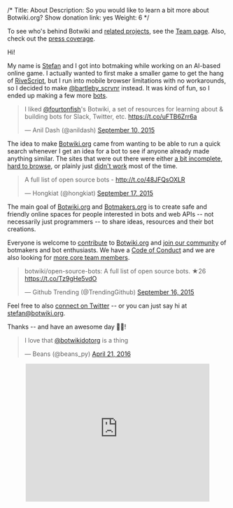 /*
Title: About
Description: So you would like to learn a bit more about Botwiki.org?
Show donation link: yes
Weight: 6
*/

<div class="note">
  To see who's behind Botwiki and <a href="/projects/">related projects</a>, see the <a href="/about/team/">Team page</a>. Also, check out the <a href="/about/press/">press coverage</a>.
</div>

Hi!

My name is [Stefan](/about/team#stefan) and I got into botmaking while working on an AI-based online game. I actually wanted to first make a smaller game to get the hang of [RiveScript](http://www.rivescript.com), but I run into mobile browser limitations with no workarounds, so I decided to make [@bartleby_scrvnr](/bots/twitterbots/bartleby_scrvnr) instead. It was kind of fun, so I ended up making a few more [bots](https://twitter.com/fourtonfish/lists/my-twitterbots1/members).

<blockquote class="twitter-tweet" data-cards="hidden" lang="en"><p lang="en" dir="ltr">I liked <a href="https://twitter.com/fourtonfish">@fourtonfish</a>&#39;s Botwiki, a set of resources for learning about &amp; building bots for Slack, Twitter, etc. <a href="https://t.co/uFTB6Zrr6a">https://t.co/uFTB6Zrr6a</a></p>&mdash; Anil Dash (@anildash) <a href="https://twitter.com/anildash/status/642120992932933632">September 10, 2015</a></blockquote>

The idea to make [Botwiki.org](https://www.botwiki.org/) came from wanting to be able to run a quick search whenever I get an idea for a bot to see if anyone already made anything similar. The sites that were out there were either [a bit incomplete](http://bothub.org), [hard to browse](http://botdb.gameology.org/bot-list), or plainly just [didn't work](http://botpad.org/p/bot_resources) most of the time.

<blockquote class="twitter-tweet" data-cards="hidden" lang="en"><p lang="en" dir="ltr">A full list of open source bots - <a href="http://t.co/48JFQsOXLR">http://t.co/48JFQsOXLR</a></p>&mdash; Hongkiat (@hongkiat) <a href="https://twitter.com/hongkiat/status/644447055847530496">September 17, 2015</a></blockquote>

The main goal of [Botwiki.org](https://www.botwiki.org/) and [Botmakers.org](https://botmakers.org/) is to create safe and friendly online spaces for people interested in bots and web APIs -- not necessarily just programmers -- to share ideas, resources and their bot creations.

Everyone is welcome to [contribute](https://github.com/botwiki/botwiki.org) to [Botwiki.org](https://www.botwiki.org/) and [join our community](https://botmakers.org/) of botmakers and bot enthusiasts. We have a [Code of Conduct](https://github.com/botwiki/botmakers.org/blob/master/Code%20of%20Conduct.md) and we are also looking for [more core team members](https://github.com/botwiki/botwiki.org/blob/master/HELP-WANTED.md).

<blockquote class="twitter-tweet" data-cards="hidden" lang="en"><p lang="en" dir="ltr">botwiki/open-source-bots: A full list of open source bots. ★26 <a href="https://t.co/Tz9gHe5vdO">https://t.co/Tz9gHe5vdO</a></p>&mdash; Github Trending (@TrendingGithub) <a href="https://twitter.com/TrendingGithub/status/644029090345914368">September 16, 2015</a></blockquote>



Feel free to also [connect on Twitter](https://twitter.com/botwikidotorg) -- or you can just say hi at [stefan@botwiki.org](mailto:stefan@botwiki.org).

Thanks -- and have an awesome day 🎸🌟!

<blockquote class="twitter-tweet" data-lang="en"><p lang="en" dir="ltr">I love that <a href="https://twitter.com/botwikidotorg">@botwikidotorg</a> is a thing</p>&mdash; Beans (@beans_py) <a href="https://twitter.com/beans_py/status/723228065061584896">April 21, 2016</a></blockquote>

<center><iframe width="420" height="315" src="https://www.youtube.com/embed/8XhQRFO4M7A" frameborder="0" allowfullscreen></iframe></center>

<script async src="//platform.twitter.com/widgets.js" charset="utf-8"></script>